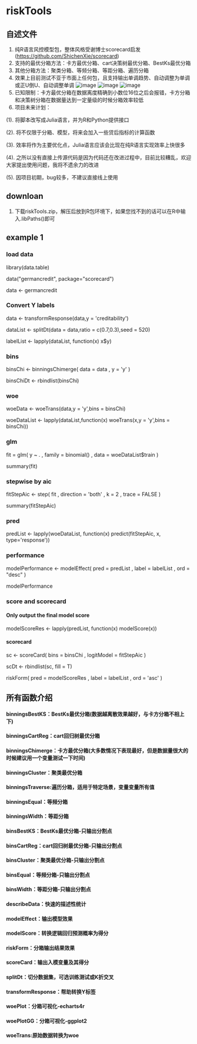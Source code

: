 # riskTools

##  自述文件

1. 纯R语言风控模型包，整体风格受谢博士scorecard启发(https://github.com/ShichenXie/scorecard)
2. 支持的最优分箱方法：卡方最优分箱、cart决策树最优分箱、BestKs最优分箱
3. 其他分箱方法：聚类分箱、等频分箱、等距分箱、遍历分箱
4. 效果上目前测试不亚于市面上任何包，且支持输出单调趋势、自动调整为单调或正U倒U、自动调整单调
![image](https://user-images.githubusercontent.com/51108054/150460096-49021e73-adaf-4c09-b54a-1f79bb58c2f9.png)
![image](https://user-images.githubusercontent.com/51108054/150460160-d0705a9d-f8ed-4adb-a68c-55bcb995327f.png)
![image](https://user-images.githubusercontent.com/51108054/150460214-42643b5d-65a6-4b7f-8f22-b1a6740d237b.png)
5. 已知限制：卡方最优分箱在数据离度精确到小数位16位之后会报错，卡方分箱和决策树分箱在数据量达到一定量级的时候分箱效率较低 
6. 项目未来计划：
 
  (1). 将脚本改写成Julia语言，并为R和Python提供接口
  
  (2). 将不仅限于分箱、模型，将来会加入一些贷后指标的计算函数
  
  (3). 效率将作为主要优化点，Julia语言应该会比现在纯R语言实现效率上快很多
  
  (4). 之所以没有直接上传源代码是因为代码还在改进过程中，目前比较糟乱，欢迎大家提出使用问题，我将不遗余力的改进
  
  (5). 因项目初期，bug较多，不建议直接线上使用

##

## downloan

1. 下载riskTools.zip，解压后放到R包环境下，如果您找不到的话可以在R中输入.libPaths()即可

##
## example 1

### load data

library(data.table)

data("germancredit", package="scorecard")

data <- germancredit

###  Convert Y labels

data <- transformResponse(data,y = 'creditability')

dataList <- splitDt(data = data,ratio = c(0.7,0.3),seed = 520)

labelList <- lapply(dataList, function(x) x$y)

###  bins

binsChi <- binningsChimerge(
  data = data
  , y = 'y'
)

binsChiDt <- rbindlist(binsChi)

### woe

woeData <- woeTrans(data,y = 'y',bins = binsChi)

woeDataList <- lapply(dataList,function(x) woeTrans(x,y = 'y',bins = binsChi))

### glm

fit = glm(
  y ~ .
  , family = binomial()
  , data = woeDataList$train
)

summary(fit)

### stepwise by aic

fitStepAic <- step(
  fit
  , direction = 'both'
  , k = 2
  , trace = FALSE
)

summary(fitStepAic)

### pred

predList <- lapply(woeDataList, function(x) predict(fitStepAic, x, type='response'))

### performance

modelPerformance <- modelEffect(
  pred = predList
  , label = labelList
  , ord = "desc"
)

modelPerformance

###  score and scorecard

#### Only output the final model score

modelScoreRes <- lapply(predList, function(x) modelScore(x))

#### scorecard

sc <- scoreCard(
  bins = binsChi
  , logitModel = fitStepAic
)

scDt <- rbindlist(sc, fill = T)

riskForm(
 pred = modelScoreRes
 , label = labelList
 , ord = 'asc'
)

##  所有函数介绍
#### binningsBestKS：BestKs最优分箱(数据越离散效果越好，与卡方分箱不相上下)
#### binningsCartReg：cart回归树最优分箱
#### binningsChimerge：卡方最优分箱(大多数情况下表现最好，但是数据量很大的时候建议用一个变量测试一下时间)
#### binningsCluster：聚类最优分箱
#### binningsTraverse:遍历分箱，适用于特定场景，变量变量所有值
#### binningsEqual：等频分箱
#### binningsWidth：等距分箱
#### binsBestKS：BestKs最优分箱-只输出分割点
#### binsCartReg：cart回归树最优分箱-只输出分割点
#### binsCluster：聚类最优分箱-只输出分割点
#### binsEqual：等频分箱-只输出分割点
#### binsWidth：等距分箱-只输出分割点
#### describeData：快速的描述性统计
#### modelEffect：输出模型效果
#### modelScore：转换逻辑回归预测概率为得分
#### riskForm：分箱输出结果效果
#### scoreCard：输出入模变量及其得分
#### splitDt：切分数据集，可选训练测试或K折交叉
#### transformResponse：帮助转换Y标签
#### woePlot：分箱可视化-echarts4r
#### woePlotGG：分箱可视化-ggplot2
#### woeTrans:原始数据转换为woe








